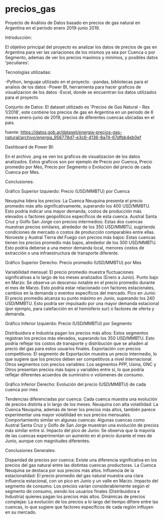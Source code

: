 # precios_gas

Proyecto de Análisis de Datos basado en precios de gas natural en Argentina en el período enero 2019-junio 2019.

Introducción:

El objetivo principal del proyecto es analizar los datos de precios de gas en Argentina para ver las variaciones de los mismos ya sea por Cuenca o por Segmento, ademas de ver los precios maximos y minimos, y posibles datos 'peculiares'.

Tecnologias utilizadas:

-Python, lenguaje utilizado en el proyecto.
-pandas, bibliotecas para el analisis de los datos
-Power BI, herramienta para hacer graficos de visualizacion de los datos
-Excel, donde se encuentran los datos utilizados para el proyecto

Conjunto de Datos:
El dataset utilizado es 'Precios de Gas Natural - Res 1/2018', este contiene los precios de gas en Argentina en un periodo de 6 meses enero-junio de 2019, precios de diferentes cuencas ubicadas en el pais.

fuente: https://datos.gob.ar/dataset/energia-precios-gas-natural/archivo/energia_956778d7-e3c6-4136-8a74-67dfbb4eb0ef

Dashboard de Power BI:

En el archivo .png se ven los graficos de visualizacion de los datos analizados. Estos graficos son por ejemplo de Precio por Cuenca, Precio promedio por Mes, Precio por Segmento o Evolucion del precio de cada Cuenca por Mes.

Conclusiones:

Gráfico Superior Izquierdo: Precio (USD/MMBTU) por Cuenca

Neuquina lidera los precios: La Cuenca Neuquina presenta el precio promedio más alto significativamente, superando los 400 USD/MMBTU. Esto podría indicar una mayor demanda, costos de producción más elevados o factores geopolíticos específicos de esta cuenca.
Austral Santa Cruz y Golfo San Jorge con precios intermedios: Estas dos cuencas muestran precios similares, alrededor de los 350 USD/MMBTU, sugiriendo condiciones de mercado o costos de producción comparables entre ellas.
Noroeste y Austral Tierra del Fuego con precios más bajos: Estas cuencas tienen los precios promedio más bajos, alrededor de los 300 USD/MMBTU. Esto podría deberse a una menor demanda local, menores costos de extracción o una infraestructura de transporte diferente.

Gráfico Superior Derecho: Precio promedio (USD/MMBTU) por Mes

Variabilidad mensual: El precio promedio muestra fluctuaciones significativas a lo largo de los meses analizados (Enero a Junio).
Punto bajo en Marzo: Se observa un descenso notable en el precio promedio durante el mes de Marzo. Esto podría estar relacionado con factores estacionales, cambios en la demanda o eventos específicos del mercado.
Pico en Junio: El precio promedio alcanza su punto máximo en Junio, superando los 240 USD/MMBTU. Esto podría ser impulsado por una mayor demanda estacional (por ejemplo, para calefacción en el hemisferio sur) o factores de oferta y demanda.

Gráfico Inferior Izquierdo: Precio (USD/MMBTU) por Segmento

Distribuidora e Industria pagan los precios más altos: Estos segmentos registran los precios más elevados, superando los 350 USD/MMBTU. Esto podría reflejar los costos de transporte y distribución que se añaden al precio del gas para estos usuarios finales.
Exportación con precios competitivos: El segmento de Exportación muestra un precio intermedio, lo que sugiere que los precios deben ser competitivos a nivel internacional.
Otros segmentos con precios variables: Los segmentos PPP, Usina, GNC y Otros presentan precios más bajos y variables entre sí, lo que podría reflejar diferentes acuerdos de suministro o volúmenes de consumo.

Gráfico Inferior Derecho: Evolución del precio (USD/MMBTU) de cada cuenca por mes

Tendencias diferenciadas por cuenca: Cada cuenca muestra una evolución de precios distinta a lo largo de los meses.
Neuquina con alta volatilidad: La Cuenca Neuquina, además de tener los precios más altos, también parece experimentar una mayor volatilidad en sus precios mensuales.
Comportamiento similar en algunas cuencas: Algunas cuencas como Austral Santa Cruz y Golfo de San Jorge muestran una evolución de precios más similar entre sí.
Impacto del pico de Junio: Se observa que la mayoría de las cuencas experimentan un aumento en el precio durante el mes de Junio, aunque con magnitudes diferentes.

Conclusiones Generales:

Disparidad de precios por cuenca: Existe una diferencia significativa en los precios del gas natural entre las distintas cuencas productoras. La Cuenca Neuquina se destaca por sus precios más altos.
Influencia de la estacionalidad: El precio promedio del gas natural muestra una clara influencia estacional, con un pico en Junio y un valle en Marzo.
Impacto del segmento de consumo: Los precios varían considerablemente según el segmento de consumo, siendo los usuarios finales (Distribuidora e Industria) quienes pagan los precios más altos.
Dinámicas de precios complejas: La evolución de los precios a lo largo del tiempo difiere entre las cuencas, lo que sugiere que factores específicos de cada región influyen en su mercado.
